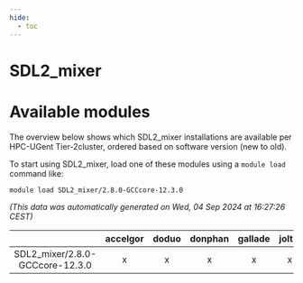 ```yaml
---
hide:
  - toc
---
```


SDL2_mixer
==========

# Available modules


The overview below shows which SDL2_mixer installations are available per HPC-UGent Tier-2cluster, ordered based on software version (new to old).

To start using SDL2_mixer, load one of these modules using a `module load` command like:

```shell
module load SDL2_mixer/2.8.0-GCCcore-12.3.0
```

*(This data was automatically generated on Wed, 04 Sep 2024 at 16:27:26 CEST)*  

| |accelgor|doduo|donphan|gallade|joltik|shinx|skitty|
| :---: | :---: | :---: | :---: | :---: | :---: | :---: | :---: |
|SDL2_mixer/2.8.0-GCCcore-12.3.0|x|x|x|x|x|x|x|
